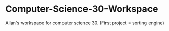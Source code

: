 # Computer-Science-30-Workspace
Allan's workspace for computer science 30.
(First project = sorting engine)
